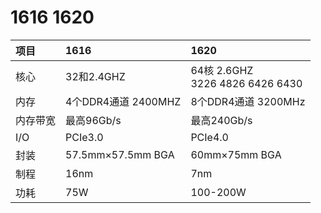 1616 1620
=====================

|项目     |1616                | 1620      |
|:--------|:-------------------|:----------|
|核心     |32和2.4GHZ          |64核 2.6GHZ <br /> 3226 4826 6426 6430|
|内存     |4个DDR4通道 2400MHZ |8个DDR4通道 3200MHz                   |
|内存带宽 |最高96Gb/s          |最高240Gb/s                           |
|I/O      |PCIe3.0             |PCIe4.0                               |
|封装     |57.5mm×57.5mm BGA   |60mm×75mm BGA                         |
|制程     |16nm                |7nm                                   |
|功耗     |75W                 |100-200W                              |